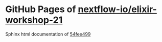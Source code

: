 GitHub Pages of [nextflow-io/elixir-workshop-21](https://github.com/nextflow-io/elixir-workshop-21.git)
===
Sphinx html documentation of [54fee499](https://github.com/nextflow-io/elixir-workshop-21/tree/54fee499dfe62397731f8b445c5ee9e0a29c5439)
